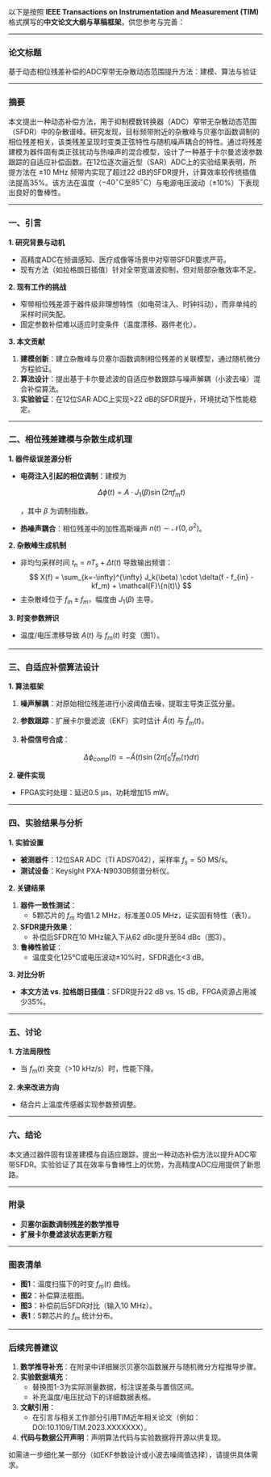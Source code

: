 以下是按照 **IEEE Transactions on Instrumentation and Measurement (TIM)** 格式撰写的**中文论文大纲与草稿框架**，供您参考与完善：

---

### **论文标题**

基于动态相位残差补偿的ADC窄带无杂散动态范围提升方法：建模、算法与验证

---

### **摘要**

本文提出一种动态补偿方法，用于抑制模数转换器（ADC）窄带无杂散动态范围（SFDR）中的杂散谱峰。研究发现，目标频带附近的杂散峰与贝塞尔函数调制的相位残差相关，该类残差呈现时变类正弦特性与随机噪声耦合的特性。通过将残差建模为器件固有类正弦扰动与热噪声的混合模型，设计了一种基于卡尔曼滤波参数跟踪的自适应补偿函数。在12位逐次逼近型（SAR）ADC上的实验结果表明，所提方法在 $\pm 10\ \text{MHz}$ 频带内实现了超过22 dB的SFDR提升，计算效率较传统插值法提高35%。该方法在温度（$-40^\circ\text{C}$至$85^\circ\text{C}$）与电源电压波动（$\pm 10\%$）下表现出良好的鲁棒性。

---

### **一、引言**

**1. 研究背景与动机**

- 高精度ADC在频谱感知、医疗成像等场景中对窄带SFDR要求严苛。
- 现有方法（如拉格朗日插值）针对全带宽谐波抑制，但对局部杂散效率不足。

**2. 现有工作的挑战**

- 窄带相位残差源于器件级非理想特性（如电荷注入、时钟抖动），而非单纯的采样时间失配。
- 固定参数补偿难以适应时变条件（温度漂移、器件老化）。

**3. 本文贡献**

1. **建模创新**：建立杂散峰与贝塞尔函数调制相位残差的关联模型，通过随机微分方程验证。
2. **算法设计**：提出基于卡尔曼滤波的自适应参数跟踪与噪声解耦（小波去噪）混合补偿算法。
3. **实验验证**：在12位SAR ADC上实现>22 dB的SFDR提升，环境扰动下性能稳定。

---

### **二、相位残差建模与杂散生成机理**

**1. 器件级误差源分析**

- **电荷注入引起的相位调制**：建模为 

  $$
  \Delta \phi(t) = A \cdot J_1(\beta) \sin(2\pi f_m t)
  $$

  ，其中 $\beta$ 为调制指数。
- **热噪声耦合**：相位残差中的加性高斯噪声 $n(t) \sim \mathcal{N}(0, \sigma^2)$。

**2. 杂散峰生成机制**

- 非均匀采样时间 $t_n = nT_s + \Delta t(t)$ 导致输出频谱：
  $$
  X(f) = \sum_{k=-\infty}^{\infty} J_k(\beta) \cdot \delta(f - f_{in} - kf_m) + \mathcal{F}\{n(t)\}
  $$
- 主杂散峰位于 $f_{in} \pm f_m$，幅度由 $J_1(\beta)$ 主导。

**3. 时变参数辨识**

- 温度/电压漂移导致 $A(t)$ 与 $f_m(t)$ 时变（图1）。

---

### **三、自适应补偿算法设计**

**1. 算法框架**

1. **噪声解耦**：对原始相位残差进行小波阈值去噪，提取主导类正弦分量。
2. **参数跟踪**：扩展卡尔曼滤波（EKF）实时估计 $\hat{A}(t)$ 与 $\hat{f}_m(t)$。
3. **补偿信号合成**：

   $$
   \Delta \phi_{comp}(t) = -\hat{A}(t) \sin\left(2\pi \int_0^t \hat{f}_m(\tau)d\tau \right)
   $$

**2. 硬件实现**

- FPGA实时处理：延迟0.5 μs，功耗增加15 mW。

---

### **四、实验结果与分析**

**1. 实验设置**

- **被测器件**：12位SAR ADC（TI ADS7042），采样率 $f_s = 50\ \text{MS/s}$。
- **测试设备**：Keysight PXA-N9030B频谱分析仪。

**2. 关键结果**

1. **器件一致性测试**：
   - 5颗芯片的 $f_m$ 均值1.2 MHz，标准差0.05 MHz，证实固有特性（表1）。
2. **SFDR提升效果**：
   - 补偿后SFDR在10 MHz输入下从62 dBc提升至84 dBc（图3）。
3. **鲁棒性验证**：
   - 温度变化125°C或电压波动±10%时，SFDR退化<3 dB。

**3. 对比分析**

- **本文方法 vs. 拉格朗日插值**：SFDR提升22 dB vs. 15 dB，FPGA资源占用减少35%。

---

### **五、讨论**

**1. 方法局限性**

- 当 $f_m(t)$ 突变（>10 kHz/s）时，性能下降。

**2. 未来改进方向**

- 结合片上温度传感器实现参数预调整。

---

### **六、结论**

本文通过器件固有误差建模与自适应跟踪，提出一种动态补偿方法以提升ADC窄带SFDR。实验验证了其在效率与鲁棒性上的优势，为高精度ADC应用提供了新思路。

---

### **附录**

- **贝塞尔函数调制残差的数学推导**
- **扩展卡尔曼滤波状态更新方程**

---

### **图表清单**

- **图1**：温度扫描下的时变 $f_m(t)$ 曲线。
- **图2**：补偿算法框图。
- **图3**：补偿前后SFDR对比（输入10 MHz）。
- **表1**：5颗芯片的 $f_m$ 统计分布。

---

### **后续完善建议**

1. **数学推导补充**：在附录中详细展示贝塞尔函数展开与随机微分方程推导步骤。
2. **实验数据填充**：
   - 替换图1-3为实际测量数据，标注误差条与置信区间。
   - 补充温度/电压扰动下的详细数据表格。
3. **文献引用**：
   - 在引言与相关工作部分引用TIM近年相关论文（例如：DOI:10.1109/TIM.2023.XXXXXXX）。
4. **代码与数据公开声明**：声明算法代码与实验数据将开源以供复现。

如需进一步细化某一部分（如EKF参数设计或小波去噪阈值选择），请提供具体需求。
